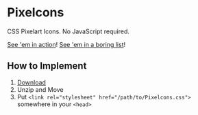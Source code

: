 # Pixelcons

CSS Pixelart Icons. No JavaScript required.

[See 'em in action](https://timmyrs.github.io/Pixelcons/)! [See 'em in a boring list](https://timmyrs.github.io/Pixelcons/)!

## How to Implement

1. [Download](https://github.com/timmyrs/Pixelcons/releases)
2. Unzip and Move
3. Put `<link rel="stylesheet" href="/path/to/Pixelcons.css">` somewhere in your `<head>`
